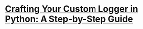 # [Crafting Your Custom Logger in Python: A Step-by-Step Guide](https://medium.com/@emanueleorecchio/crafting-your-custom-logger-in-python-a-step-by-step-guide-0824bfd9b939)

